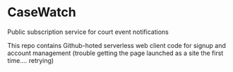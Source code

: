 # CaseWatch
Public subscription service for court event notifications

This repo contains Github-hoted serverless web client code for signup and account management
(trouble getting the page launched as a site the first time.... retrying)
